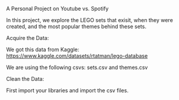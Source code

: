 A Personal Project on Youtube vs. Spotify

In this project, we explore the LEGO sets that exisit, when they were created, and the most popular themes behind these sets.

Acquire the Data:

We got this data from Kaggle: https://www.kaggle.com/datasets/rtatman/lego-database

We are using the following csvs: sets.csv and themes.csv

Clean the Data:

First import your libraries and import the csv files.

